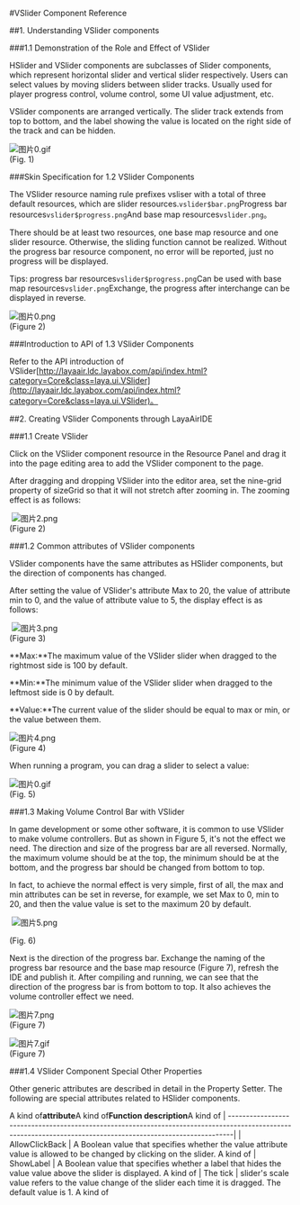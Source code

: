 #VSlider Component Reference



##1. Understanding VSlider components

###1.1 Demonstration of the Role and Effect of VSlider

HSlider and VSlider components are subclasses of Slider components, which represent horizontal slider and vertical slider respectively. Users can select values by moving sliders between slider tracks. Usually used for player progress control, volume control, some UI value adjustment, etc.

VSlider components are arranged vertically. The slider track extends from top to bottom, and the label showing the value is located on the right side of the track and can be hidden.

​![图片0.gif](img/0.gif)<br/>
(Fig. 1)



###Skin Specification for 1.2 VSlider Components

The VSlider resource naming rule prefixes vsliser with a total of three default resources, which are slider resources.`vslider$bar.png`Progress bar resources`vslider$progress.png`And base map resources`vslider.png`。

There should be at least two resources, one base map resource and one slider resource. Otherwise, the sliding function cannot be realized. Without the progress bar resource component, no error will be reported, just no progress will be displayed.

Tips: progress bar resources`vslider$progress.png`Can be used with base map resources`vslider.png`Exchange, the progress after interchange can be displayed in reverse.

![图片0.png](img/1.png)<br/>
(Figure 2)



###Introduction to API of 1.3 VSlider Components

Refer to the API introduction of VSlider[http://layaair.ldc.layabox.com/api/index.html?category=Core&class=laya.ui.VSlider](http://layaair.ldc.layabox.com/api/index.html?category=Core&class=laya.ui.VSlider)。



##2. Creating VSlider Components through LayaAirIDE

###1.1 Create VSlider

Click on the VSlider component resource in the Resource Panel and drag it into the page editing area to add the VSlider component to the page.

After dragging and dropping VSlider into the editor area, set the nine-grid property of sizeGrid so that it will not stretch after zooming in. The zooming effect is as follows:



​        ![图片2.png](img/2.png)<br/>
(Figure 2)

###1.2 Common attributes of VSlider components

VSlider components have the same attributes as HSlider components, but the direction of components has changed.

After setting the value of VSlider's attribute Max to 20, the value of attribute min to 0, and the value of attribute value to 5, the display effect is as follows:



​        ![图片3.png](img/3.png)<br/>
(Figure 3)

**Max:**The maximum value of the VSlider slider when dragged to the rightmost side is 100 by default.

**Min:**The minimum value of the VSlider slider when dragged to the leftmost side is 0 by default.

**Value:**The current value of the slider should be equal to max or min, or the value between them.

​![图片4.png](img/4.png)<br/>
(Figure 4)

When running a program, you can drag a slider to select a value:

​![图片0.gif](img/0.gif)<br/>
(Fig. 5)



###1.3 Making Volume Control Bar with VSlider

In game development or some other software, it is common to use VSlider to make volume controllers. But as shown in Figure 5, it's not the effect we need. The direction and size of the progress bar are all reversed. Normally, the maximum volume should be at the top, the minimum should be at the bottom, and the progress bar should be changed from bottom to top.

In fact, to achieve the normal effect is very simple, first of all, the max and min attributes can be set in reverse, for example, we set Max to 0, min to 20, and then the value value is set to the maximum 20 by default.



​        ![图片5.png](img/5.png)<br/>

(Fig. 6)

Next is the direction of the progress bar. Exchange the naming of the progress bar resource and the base map resource (Figure 7), refresh the IDE and publish it. After compiling and running, we can see that the direction of the progress bar is from bottom to top. It also achieves the volume controller effect we need.

​![图片7.png](img/6.png)<br/>
(Figure 7)

​![图片7.gif](img/7.gif)<br/>
(Figure 7)



###1.4 VSlider Component Special Other Properties

Other generic attributes are described in detail in the Property Setter. The following are special attributes related to HSlider components.

A kind of**attribute**A kind of**Function description**A kind of
| -------------------------------------------------------------------------------------------------------------------------------------------------------------|
| AllowClickBack | A Boolean value that specifies whether the value attribute value is allowed to be changed by clicking on the slider. A kind of
| ShowLabel | A Boolean value that specifies whether a label that hides the value value above the slider is displayed. A kind of
| The tick | slider's scale value refers to the value change of the slider each time it is dragged. The default value is 1. A kind of


 
